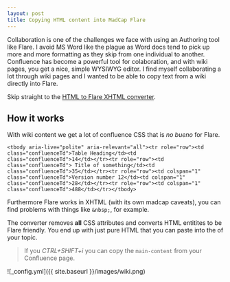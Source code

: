 ```yaml
---
layout: post
title: Copying HTML content into MadCap Flare
---
```


Collaboration is one of the challenges we face with using an Authoring tool like Flare. 
I avoid MS Word like the plague as Word docs tend to pick up more and more formatting as they skip from one individual to another. Confluence has become a powerful tool for colaboration, and with wiki pages,  you get a nice, simple WYSIWYG editor. I find myself collaborating a lot through wiki pages and I wanted to be able to copy text from a wiki directly into Flare. 

Skip straight to the [HTML to Flare XHTML converter](https://christalkstech.github.io/).

## How it works

With wiki content we get a lot of confluence CSS that is *no bueno* for Flare.

    <tbody aria-live="polite" aria-relevant="all"><tr role="row"><td class="confluenceTd">Table Heading</td><td class="confluenceTd">14</td></tr><tr role="row"><td class="confluenceTd"> Title of something</td><td class="confluenceTd">35</td></tr><tr role="row"><td colspan="1" class="confluenceTd">Version number 12</td><td colspan="1" class="confluenceTd">28</td></tr><tr role="row"><td colspan="1" class="confluenceTd">488</td></tr></tbody>

Furthermore Flare works in XHTML (with its own madcap caveats), you can find problems with things like `&nbsp;`, for example.

The converter removes **all** CSS attributes and converts HTML entitites to be Flare friendly. You end up with just pure HTML that you can paste into the <body> of your topic.
    
>If you *CTRL+SHIFT+i* you can copy the `main-content` from your Confluence page. 

![_config.yml]({{ site.baseurl }}/images/wiki.png)

